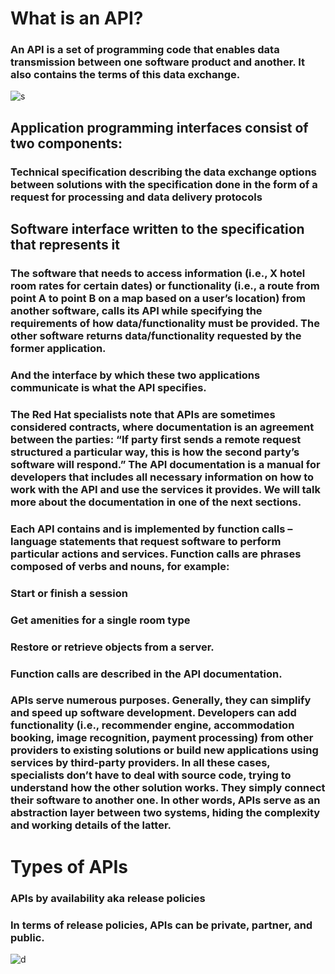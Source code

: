 # What is an API?
### An API is a set of programming code that enables data transmission between one software product and another. It also contains the terms of this data exchange.

![s](https://www.planningpme.com/img/planningpme-api.jpg?dc=202011051200)


## Application programming interfaces consist of two components:

### Technical specification describing the data exchange options between solutions with the specification done in the form of a request for processing and data delivery protocols
## Software interface written to the specification that represents it
### The software that needs to access information (i.e., X hotel room rates for certain dates) or functionality (i.e., a route from point A to point B on a map based on a user’s location) from another software, calls its API while specifying the requirements of how data/functionality must be provided. The other software returns data/functionality requested by the former application.

### And the interface by which these two applications communicate is what the API specifies.

### The Red Hat specialists note that APIs are sometimes considered contracts, where documentation is an agreement between the parties: “If party first sends a remote request structured a particular way, this is how the second party’s software will respond.” The API documentation is a manual for developers that includes all necessary information on how to work with the API and use the services it provides. We will talk more about the documentation in one of the next sections.

### Each API contains and is implemented by function calls – language statements that request software to perform particular actions and services. Function calls are phrases composed of verbs and nouns, for example:

### Start or finish a session
### Get amenities for a single room type
### Restore or retrieve objects from a server.
### Function calls are described in the API documentation.

### APIs serve numerous purposes. Generally, they can simplify and speed up software development. Developers can add functionality (i.e., recommender engine, accommodation booking, image recognition, payment processing) from other providers to existing solutions or build new applications using services by third-party providers. In all these cases, specialists don’t have to deal with source code, trying to understand how the other solution works. They simply connect their software to another one. In other words, APIs serve as an abstraction layer between two systems, hiding the complexity and working details of the latter.

# Types of APIs
### APIs by availability aka release policies
### In terms of release policies, APIs can be private, partner, and public.

![d](https://content.altexsoft.com/media/2019/06/https-lh6-googleusercontent-com-gwdr_ml7gwkq7sex.png)


